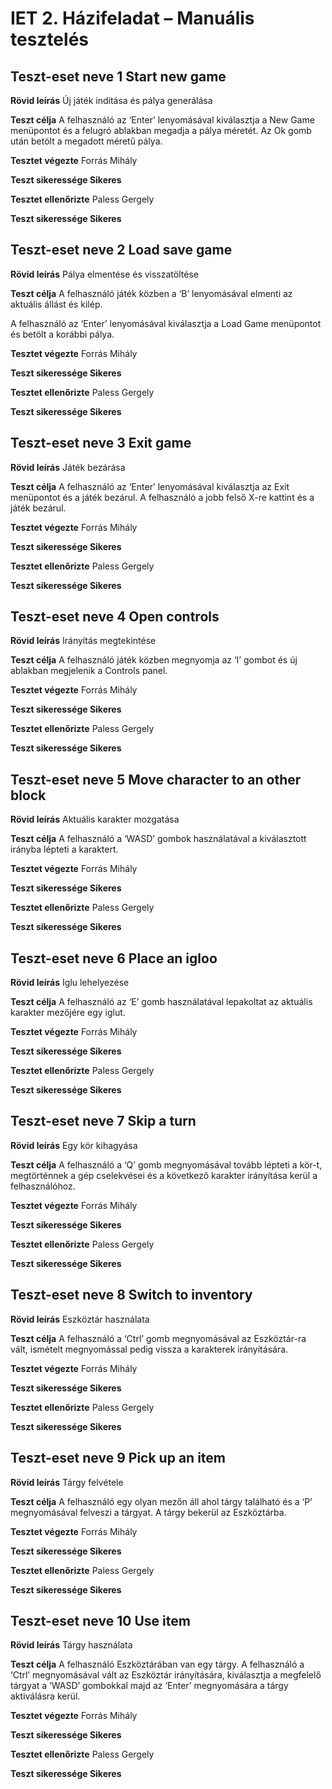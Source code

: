 # IET 2. Házifeladat – Manuális tesztelés

## **Teszt-eset neve** 1 Start new game

**Rövid leírás** Új játék indítása és pálya generálása

**Teszt célja** A felhasználó az ‘Enter’ lenyomásával kiválasztja a New Game menüpontot és a
felugró ablakban megadja a pálya méretét. Az Ok gomb után betölt a megadott
méretű pálya.

**Tesztet végezte** Forrás Mihály

**Teszt sikeressége Sikeres**

**Tesztet ellenőrizte** Paless Gergely

**Teszt sikeressége Sikeres**


## **Teszt-eset neve** 2 Load save game

**Rövid leírás** Pálya elmentése és visszatöltése

**Teszt célja** A felhasználó játék közben a ‘B’ lenyomásával elmenti az aktuális állást és kilép.

A felhasználó az ‘Enter’ lenyomásával kiválasztja a Load Game menüpontot és
betölt a korábbi pálya.

**Tesztet végezte** Forrás Mihály

**Teszt sikeressége Sikeres**

**Tesztet ellenőrizte** Paless Gergely

**Teszt sikeressége Sikeres**


## **Teszt-eset neve** 3 Exit game

**Rövid leírás** Játék bezárása

**Teszt célja** A felhasználó az ‘Enter’ lenyomásával kiválasztja az Exit menüpontot és a játék
bezárul.
A felhasználó a jobb felső X-re kattint és a játék bezárul.

**Tesztet végezte** Forrás Mihály

**Teszt sikeressége Sikeres**

**Tesztet ellenőrizte** Paless Gergely

**Teszt sikeressége Sikeres**


## **Teszt-eset neve** 4 Open controls

**Rövid leírás** Irányítás megtekintése

**Teszt célja** A felhasználó játék közben megnyomja az ‘I’ gombot és új ablakban megjelenik
a Controls panel.

**Tesztet végezte** Forrás Mihály

**Teszt sikeressége Sikeres**

**Tesztet ellenőrizte** Paless Gergely

**Teszt sikeressége Sikeres**


## **Teszt-eset neve** 5 Move character to an other block

**Rövid leírás** Aktuális karakter mozgatása

**Teszt célja** A felhasználó a ‘WASD’ gombok használatával a kiválasztott irányba lépteti a
karaktert.

**Tesztet végezte** Forrás Mihály

**Teszt sikeressége Sikeres**

**Tesztet ellenőrizte** Paless Gergely

**Teszt sikeressége Sikeres**


## **Teszt-eset neve** 6 Place an igloo

**Rövid leírás** Iglu lehelyezése

**Teszt célja** A felhasználó az ‘E’ gomb használatával lepakoltat az aktuális karakter mezőjére
egy iglut.

**Tesztet végezte** Forrás Mihály

**Teszt sikeressége Sikeres**

**Tesztet ellenőrizte** Paless Gergely

**Teszt sikeressége Sikeres**


## **Teszt-eset neve** 7 Skip a turn

**Rövid leírás** Egy kör kihagyása

**Teszt célja** A felhasználó a ‘Q’ gomb megnyomásával tovább lépteti a kör-t, megtörténnek
a gép cselekvései és a következő karakter irányítása kerül a felhasználóhoz.

**Tesztet végezte** Forrás Mihály

**Teszt sikeressége Sikeres**

**Tesztet ellenőrizte** Paless Gergely

**Teszt sikeressége Sikeres**


## **Teszt-eset neve** 8 Switch to inventory

**Rövid leírás** Eszköztár használata

**Teszt célja** A felhasználó a ‘Ctrl’ gomb megnyomásával az Eszköztár-ra vált, ismételt
megnyomással pedig vissza a karakterek irányítására.

**Tesztet végezte** Forrás Mihály

**Teszt sikeressége Sikeres**

**Tesztet ellenőrizte** Paless Gergely

**Teszt sikeressége Sikeres**


## **Teszt-eset neve** 9 Pick up an item

**Rövid leírás** Tárgy felvétele

**Teszt célja** A felhasználó egy olyan mezőn áll ahol tárgy található és a ‘P’ megnyomásával
felveszi a tárgyat. A tárgy bekerül az Eszköztárba.

**Tesztet végezte** Forrás Mihály

**Teszt sikeressége Sikeres**

**Tesztet ellenőrizte** Paless Gergely

**Teszt sikeressége Sikeres**


## **Teszt-eset neve** 10 Use item

**Rövid leírás** Tárgy használata

**Teszt célja** A felhasználó Eszköztárában van egy tárgy. A felhasználó a ‘Ctrl’
megnyomásával vált az Eszköztár irányítására, kiválasztja a megfelelő tárgyat a
‘WASD’ gombokkal majd az ‘Enter’ megnyomására a tárgy aktiválásra kerül.

**Tesztet végezte** Forrás Mihály

**Teszt sikeressége Sikeres**

**Tesztet ellenőrizte** Paless Gergely

**Teszt sikeressége Sikeres**


